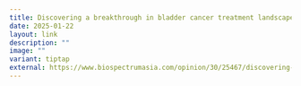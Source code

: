 ```yaml
---
title: Discovering a breakthrough in bladder cancer treatment landscape
date: 2025-01-22
layout: link
description: ""
image: ""
variant: tiptap
external: https://www.biospectrumasia.com/opinion/30/25467/discovering-a-breakthrough-in-bladder-cancer-treatment-landscape-.html
---
```

